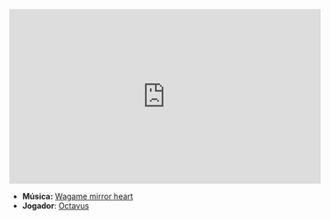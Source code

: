 <iframe width="560" height="315" src="https://www.youtube.com/embed/CT6mAsAWfTw?si=j4gVruoAHCY45V6l" title="YouTube video player" frameborder="0" allow="accelerometer; autoplay; clipboard-write; encrypted-media; gyroscope; picture-in-picture; web-share" referrerpolicy="strict-origin-when-cross-origin" allowfullscreen></iframe>

- **Música:** [Wagame mirror heart](../Músicas/Wagame%20mirror%20heart.md)
- **Jogador**: [Octavus](../Membros/Octavus.md)

